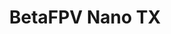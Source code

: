 ---
color: green
category: TX Modules
group: ELRS
visible: true
order: 8
title: BetaFPV Nano TX
link: https://betafpv.com/collections/module/products/elrs-nano-tx-module
img: https://cdn.shopify.com/s/files/1/1778/6615/products/Nano_2.4_720x.jpg?v=1659347506
text: Similar to the Micro, just made for Lite bays, and missing its screen and black color variant. Still a nice module, but if you want more than 500mW of output power (same goes for the AION), you might want to reconsider the Happymodel ES24TX Slim Pro
info: 
  - $29.99
  - 2.4GHz<Frequency>
  - 900MHz<Frequency>
  - 500mW<Output Power>
  - Lite/Nano Size
  - 28g
---